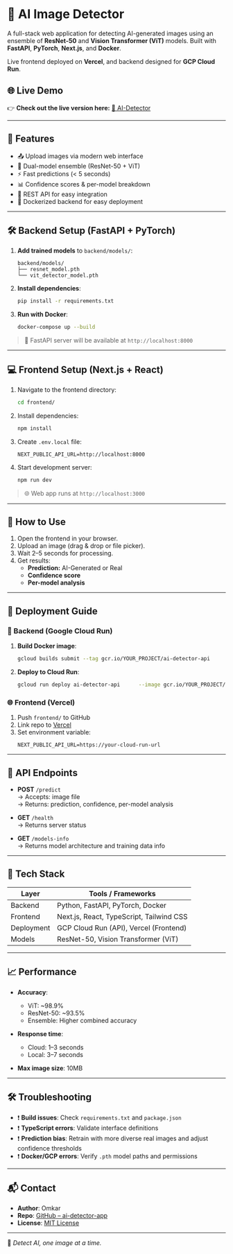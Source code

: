 # 🧠 AI Image Detector

A full-stack web application for detecting AI-generated images using an ensemble of **ResNet-50** and **Vision Transformer (ViT)** models. Built with **FastAPI**, **PyTorch**, **Next.js**, and **Docker**.  

Live frontend deployed on **Vercel**, and backend designed for **GCP Cloud Run**.

## 🌐 Live Demo

👉 **Check out the live version here:**  [🔗 AI-Detector ](https://ai-detector-phi.vercel.app/)

---

## 🚀 Features

- 📤 Upload images via modern web interface
- 🧠 Dual-model ensemble (ResNet-50 + ViT)
- ⚡ Fast predictions (< 5 seconds)
- 📊 Confidence scores & per-model breakdown
- 🔌 REST API for easy integration
- 🐳 Dockerized backend for easy deployment

---

## 🛠️ Backend Setup (FastAPI + PyTorch)

1. **Add trained models** to `backend/models/`:
   ```
   backend/models/
   ├── resnet_model.pth
   └── vit_detector_model.pth
   ```

2. **Install dependencies**:
   ```bash
   pip install -r requirements.txt
   ```

3. **Run with Docker**:
   ```bash
   docker-compose up --build
   ```

> 📍 FastAPI server will be available at `http://localhost:8000`

---

## 💻 Frontend Setup (Next.js + React)

1. Navigate to the frontend directory:
   ```bash
   cd frontend/
   ```

2. Install dependencies:
   ```bash
   npm install
   ```

3. Create `.env.local` file:
   ```
   NEXT_PUBLIC_API_URL=http://localhost:8000
   ```

4. Start development server:
   ```bash
   npm run dev
   ```

> 🌐 Web app runs at `http://localhost:3000`

---

## 🧪 How to Use

1. Open the frontend in your browser.
2. Upload an image (drag & drop or file picker).
3. Wait 2–5 seconds for processing.
4. Get results:
   - **Prediction:** AI-Generated or Real
   - **Confidence score**
   - **Per-model analysis**

---

## 🚀 Deployment Guide

### 🔧 Backend (Google Cloud Run)

1. **Build Docker image**:
   ```bash
   gcloud builds submit --tag gcr.io/YOUR_PROJECT/ai-detector-api
   ```

2. **Deploy to Cloud Run**:
   ```bash
   gcloud run deploy ai-detector-api      --image gcr.io/YOUR_PROJECT/ai-detector-api      --platform managed      --region us-central1      --cpu 2      --memory 4Gi      --allow-unauthenticated
   ```

### 🌐 Frontend (Vercel)

1. Push `frontend/` to GitHub
2. Link repo to [Vercel](https://vercel.com/)
3. Set environment variable:
   ```
   NEXT_PUBLIC_API_URL=https://your-cloud-run-url
   ```

---

## 📡 API Endpoints

- **POST** `/predict`  
  → Accepts: image file  
  → Returns: prediction, confidence, per-model analysis

- **GET** `/health`  
  → Returns server status

- **GET** `/models-info`  
  → Returns model architecture and training data info

---

## 🧰 Tech Stack

| Layer     | Tools / Frameworks                               |
|-----------|--------------------------------------------------|
| Backend   | Python, FastAPI, PyTorch, Docker                 |
| Frontend  | Next.js, React, TypeScript, Tailwind CSS         |
| Deployment| GCP Cloud Run (API), Vercel (Frontend)           |
| Models    | ResNet-50, Vision Transformer (ViT)              |

---

## 📈 Performance

- **Accuracy**:  
  - ViT: ~98.9%  
  - ResNet-50: ~93.5%  
  - Ensemble: Higher combined accuracy

- **Response time**:  
  - Cloud: 1–3 seconds  
  - Local: 3–7 seconds

- **Max image size**: 10MB

---

## 🛠️ Troubleshooting

- ❗ **Build issues**: Check `requirements.txt` and `package.json`
- ❗ **TypeScript errors**: Validate interface definitions
- ❗ **Prediction bias**: Retrain with more diverse real images and adjust confidence thresholds
- ❗ **Docker/GCP errors**: Verify `.pth` model paths and permissions

---

## 📬 Contact

- **Author**: Omkar 
- **Repo**: [GitHub – ai-detector-app](https://github.com/Omkar-Gavali/ai-detector)  
- **License**: [MIT License](LICENSE)

---

🧠 _Detect AI, one image at a time._